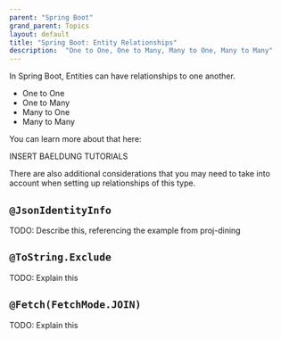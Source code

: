 ```yaml
---
parent: "Spring Boot"
grand_parent: Topics
layout: default
title: "Spring Boot: Entity Relationships"
description:  "One to One, One to Many, Many to One, Many to Many"
---
```


In Spring Boot, Entities can have relationships to one another.

* One to One
* One to Many
* Many to One
* Many to Many

You can learn more about that here:

INSERT BAELDUNG TUTORIALS

There are also additional considerations that you may need to take into account when setting up relationships of this type.

## `@JsonIdentityInfo`

TODO: Describe this, referencing the example from proj-dining

##  `@ToString.Exclude`

TODO: Explain this

##  `@Fetch(FetchMode.JOIN)`

TODO: Explain this
